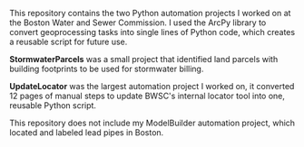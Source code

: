 This repository contains the two Python automation projects I worked on at the Boston Water and Sewer Commission. I used the ArcPy library to convert geoprocessing tasks into single lines of Python code, which creates a reusable script for future use.

**StormwaterParcels** was a small project that identified land parcels with building footprints to be used for stormwater billing.

**UpdateLocator** was the largest automation project I worked on, it converted 12 pages of manual steps to update BWSC's internal locator tool into one, reusable Python script.
 
This repository does not include my ModelBuilder automation project, which located and labeled lead pipes in Boston.
